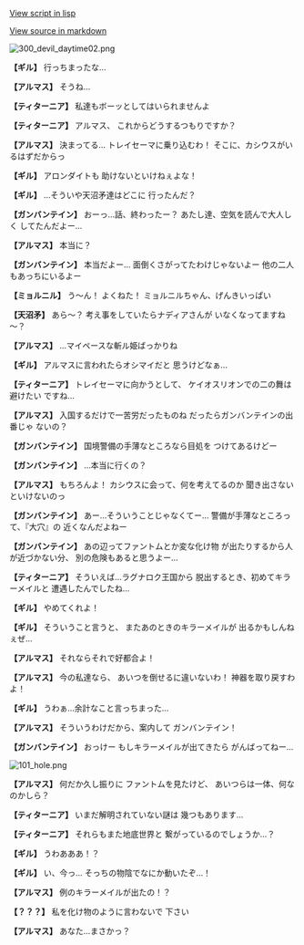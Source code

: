 [View script in lisp](../scripts/100701030.txt)

[View source in markdown](100701030.md)

![300_devil_daytime02.png](../images/backgrounds/300_devil_daytime02.png)

**【ギル】**
行っちまったな…

**【アルマス】**
そうね…

**【ティターニア】**
私達もボーッとしてはいられませんよ

**【ティターニア】**
アルマス、
これからどうするつもりですか？

**【アルマス】**
決まってる…
トレイセーマに乗り込むわ！
そこに、カシウスがいるはずだからっ

**【ギル】**
アロンダイトも
助けないといけねぇよな！

**【ギル】**
…そういや天沼矛達はどこに
行ったんだ？

**【ガンバンテイン】**
おーっ…話、終わったー？
あたし達、空気を読んで大人しく
してたんだよー…

**【アルマス】**
本当に？

**【ガンバンテイン】**
本当だよー…
面倒くさがってたわけじゃないよー
他の二人もあっちにいるよー

**【ミョルニル】**
う～ん！
よくねた！
ミョルニルちゃん、げんきいっぱい

**【天沼矛】**
あら～？
考え事をしていたらナディアさんが
いなくなってますね～？

**【アルマス】**
…マイペースな斬ル姫ばっかりね

**【ギル】**
アルマスに言われたらオシマイだと
思うけどなぁ…

**【ティターニア】**
トレイセーマに向かうとして、
ケイオスリオンでの二の舞は避けたい
ですね…

**【アルマス】**
入国するだけで一苦労だったものね
だったらガンバンテインの出番じゃ
ないの？

**【ガンバンテイン】**
国境警備の手薄なところなら目処を
つけてあるけどー

**【ガンバンテイン】**
…本当に行くの？

**【アルマス】**
もちろんよ！
カシウスに会って、何を考えてるのか
聞き出さないといけないのっ

**【ガンバンテイン】**
あー…そういうことじゃなくてー…
警備が手薄なところって、『大穴』の
近くなんだよねー

**【ガンバンテイン】**
あの辺ってファントムとか変な化け物
が出たりするから人が近づかない分、
別の危険もあると思うよー…

**【ティターニア】**
そういえば…ラグナロク王国から
脱出するとき、初めてキラーメイルと
遭遇したんでしたね…

**【ギル】**
やめてくれよ！

**【ギル】**
そういうこと言うと、
またあのときのキラーメイルが
出るかもしんねぇぜ…

**【アルマス】**
それならそれで好都合よ！

**【アルマス】**
今の私達なら、
あいつを倒せるに違いないわ！
神器を取り戻すわよ！

**【ギル】**
うわぁ…余計なこと言っちまった…

**【アルマス】**
そういうわけだから、案内して
ガンバンテイン！

**【ガンバンテイン】**
おっけー
もしキラーメイルが出てきたら
がんばってねー…

![101_hole.png](../images/backgrounds/101_hole.png)

**【アルマス】**
何だか久し振りに
ファントムを見たけど、
あいつらは一体、何なのかしら？

**【ティターニア】**
いまだ解明されていない謎は
幾つもあります…

**【ティターニア】**
それらもまた地底世界と
繋がっているのでしょうか…？

**【ギル】**
うわあああ！？

**【ギル】**
い、今っ…
そっちの物陰でなにか動いたぞ…！

**【アルマス】**
例のキラーメイルが出たの！？

**【？？？】**
私を化け物のように言わないで
下さい

**【アルマス】**
あなた…まさかっ？